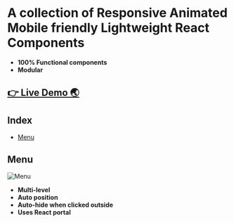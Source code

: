 # A collection of Responsive Animated Mobile friendly Lightweight React Components

- **100% Functional components**
- **Modular**

## [👉 Live Demo 🌏](https://react-components-by-ruvkr.web.app/)

## Index

- [Menu](#Menu)

## Menu

![Menu](./gifs/MenuComponent.gif)

- **Multi-level**
- **Auto position**
- **Auto-hide when clicked outside**
- **Uses React portal**

